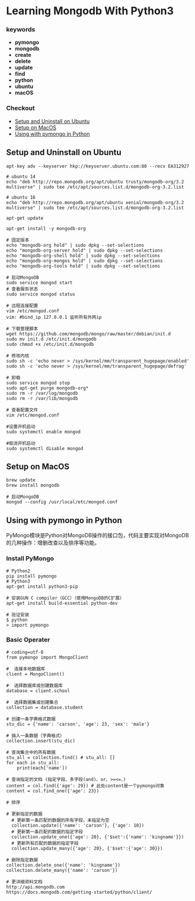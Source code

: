 
# Learning Mongodb With Python3

### keywords

- **pymongo**
- **mongodb**
- **create**
- **delete**
- **update**
- **find**
- **python**
- **ubuntu**
- **macOS**

### Checkout

- [Setup and Uninstall on Ubuntu](#setup-and-uninstall-on-ubuntu)
- [Setup on MacOS](#setup-on-macos)
- [Using with pymongo in Python](#using-with-pymongo-in-python)

## Setup and Uninstall on Ubuntu

```
apt-key adv --keyserver hkp://keyserver.ubuntu.com:80 --recv EA312927

# ubuntu 14
echo "deb http://repo.mongodb.org/apt/ubuntu trusty/mongodb-org/3.2 multiverse" | sudo tee /etc/apt/sources.list.d/mongodb-org-3.2.list

# ubuntu 16
echo "deb http://repo.mongodb.org/apt/ubuntu xenial/mongodb-org/3.2 multiverse" | sudo tee /etc/apt/sources.list.d/mongodb-org-3.2.list

apt-get update

apt-get install -y mongodb-org

# 固定版本
echo "mongodb-org hold" | sudo dpkg --set-selections
echo "mongodb-org-server hold" | sudo dpkg --set-selections
echo "mongodb-org-shell hold" | sudo dpkg --set-selections
echo "mongodb-org-mongos hold" | sudo dpkg --set-selections
echo "mongodb-org-tools hold" | sudo dpkg --set-selections

# 启动MongoDB
sudo service mongod start
# 查看服务状态
sudo service mongod status

# 远程连接配置
vim /etc/mongod.conf
vim: #bind_ip 127.0.0.1 监听所有外网ip

# 下载管理脚本
wget https://github.com/mongodb/mongo/raw/master/debian/init.d
sudo mv init.d /etc/init.d/mongodb
sudo chmod +x /etc/init.d/mongodb

# 修改内核
sudo sh -c 'echo never > /sys/kernel/mm/transparent_hugepage/enabled'
sudo sh -c 'echo never > /sys/kernel/mm/transparent_hugepage/defrag'

# 卸载
sudo service mongod stop
sudo apt-get purge mongodb-org*
sudo rm -r /var/log/mongodb
sudo rm -r /var/lib/mongodb

# 查看配置文件
vim /etc/mongod.conf

#设置开机启动
sudo systemctl enable mongod

#取消开机启动
sudo systemctl disable mongod
```

## Setup on MacOS

```
brew update
brew install mongodb

# 启动MongoDB
mongod --config /usr/local/etc/mongod.conf
```

## Using with pymongo in Python

PyMongo模块是Python对MongoDB操作的接口包，代码主要实现对MongoDB的几种操作：增删改查以及排序等功能。

### Install PyMongo

```
# Python2
pip install pymongo
# Python3
apt-get install python3-pip

# 安装GUN C compiler（GCC）（使用MongoDB的C扩展）
apt-get install build-essential python-dev

# 验证安装
$ python
> import pymongo
```

### Basic Operater

```
# coding=utf-8
from pymongo import MongoClient

#  连接本地数据库
client = MongoClient()

#  选择数据库或创建数据库
database = client.school

#  选择数据集或创建集合
collection = database.student

# 创建一条字典格式数据
stu_dic = {'name': 'carson', 'age': 23, 'sex': 'male'}

# 插入一条数据（字典格式）
collection.insert(stu_dic)

# 查询集合中的所有数据
stu_all = collection.find() # stu_all: []
for each in stu_all:
    print(each['name'])

# 查询指定的文档 (指定字段、多字段(and)、or、>=<=、)
content = col.find({'age': 29}) # 此处content是一个pymongo对象
content = col.find_one({'age': 23})

# 排序

# 更新指定的数据
  # 更新第一条匹配的数据的所有字段，未指定为空
  collection.update({'name': 'carson'}, {'age': 18})
  # 更新第一条匹配的数据的指定字段
  collection.update_one({'age': 20}, {'$set':{'name': 'kingname'}})
  # 更新所有匹配的数据的指定字段
  collection.update_many({'age': 20}, {'$set':{'age': 30}})

# 删除指定数据
collection.delete_one({'name': 'kingname'})
collection.delete_many({'name': 'carson'})

# 更详细资料文档
http://api.mongodb.com
https://docs.mongodb.com/getting-started/python/client/
```
